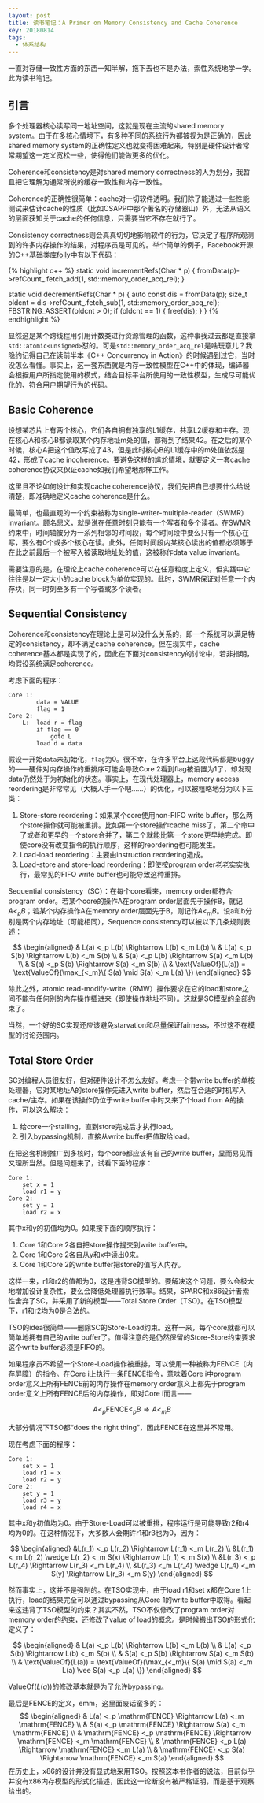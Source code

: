 ```yaml
---
layout: post
title: 读书笔记：A Primer on Memory Consistency and Cache Coherence
key: 20180814
tags:
  - 体系结构
---
```


一直对存储一致性方面的东西一知半解，拖下去也不是办法，索性系统地学一学。此为读书笔记。

<!--more-->

## 引言

多个处理器核心读写同一地址空间，这就是现在主流的shared memory system。由于在多核心情境下，有多种不同的系统行为都被视为是正确的，因此shared memory system的正确性定义也就变得困难起来，特别是硬件设计者常常期望这一定义宽松一些，使得他们能做更多的优化。

Coherence和consistency是对shared memory correctness的人为划分，我暂且把它理解为通常所说的缓存一致性和内存一致性。

Coherence的正确性很简单：cache对一切软件透明。我们除了能通过一些性能测试来估计cache的性质（比如CSAPP中那个著名的存储器山）外，无法从语义的层面获知关于cache的任何信息，只需要当它不存在就行了。

Consistency correctness则会真真切切地影响软件的行为，它决定了程序所观测到的许多内存操作的结果，对程序员是可见的。举个简单的例子，Facebook开源的C++基础类库[folly](github.com/facebook/folly)中有以下代码：

{% highlight c++ %}
static void incrementRefs(Char * p) {
  fromData(p)->refCount_.fetch_add(1, std::memory_order_acq_rel);
}

static void decrementRefs(Char * p) {
  auto const dis = fromData(p);
  size_t oldcnt = dis->refCount_.fetch_sub(1, std::memory_order_acq_rel);
  FBSTRING_ASSERT(oldcnt > 0);
  if (oldcnt == 1) {
    free(dis);
  }
}
{% endhighlight %}

显然这是某个跨线程用引用计数类进行资源管理的函数，这种事我过去都是直接拿`std::atomic<unsigned>`怼的。可是`std::memory_order_acq_rel`是啥玩意儿？我隐约记得自己在读前半本《C++ Concurrency in Action》的时候遇到过它，当时没怎么看懂。事实上，这一套东西就是内存一致性模型在C++中的体现，编译器会根据用户所指定使用的模式，结合目标平台所使用的一致性模型，生成尽可能优化的、符合用户期望行为的代码。

## Basic Coherence

设想某芯片上有两个核心，它们各自拥有独享的L1缓存，共享L2缓存和主存。现在核心A和核心B都读取某个内存地址m处的值，都得到了结果42。在之后的某个时候，核心A把这个值改写成了43，但是此时核心B的L1缓存中的m处值依然是42，形成了cache incoherence。要避免这样的尴尬情境，就要定义一套cache coherence协议来保证cache如我们希望地那样工作。

这里且不论如何设计和实现cache coherence协议，我们先把自己想要什么给说清楚，即准确地定义cache coherence是什么。

最简单，也最直观的一个约束被称为single-writer-multiple-reader（SWMR）invariant。顾名思义，就是说在任意时刻只能有一个写者和多个读者。在SWMR约束中，时间轴被分为一系列相邻的时间段，每个时间段中要么只有一个核心在写，要么有0个或多个核心在读。此外，任何时间段内某核心读出的值都必须等于在此之前最后一个被写入被读取地址处的值，这被称作data value invariant。

需要注意的是，在理论上cache coherence可以在任意粒度上定义，但实践中它往往是以一定大小的cache block为单位实现的。此时，SWMR保证对任意一个内存块，同一时刻至多有一个写者或多个读者。

## Sequential Consistency

Coherence和consistency在理论上是可以没什么关系的，即一个系统可以满足特定的consistency，却不满足cache coherence。但在现实中，cache coherence基本都是实现了的，因此在下面对consistency的讨论中，若非指明，均假设系统满足coherence。

考虑下面的程序：

```
Core 1:
        data = VALUE
        flag = 1
Core 2:
    L:  load r = flag
        if flag == 0
            goto L
        load d = data
```

假设一开始`data`未初始化，`flag`为0。很不幸，在许多平台上这段代码都是buggy的——硬件对内存操作的重排序可能会导致Core 2看到flag被设置为1了，却发现data仍然处于为初始化的状态。事实上，在现代处理器上，memory access reordering是非常常见（大概人手一个吧……）的优化，可以被粗略地分为以下三类：

1. Store-store reordering：如果某个core使用non-FIFO write buffer，那么两个store操作就可能被重排。比如第一个store操作cache miss了，第二个命中了或者和更早的一个store合并了，第二个就能比第一个store更早地完成。即使core没有改变指令的执行顺序，这样的reordering也可能发生。
2. Load-load reordering：主要由instruction reordering造成。
3. Load-store and store-load reordering：即使按program order老老实实执行，最常见的FIFO write buffer也可能导致这种重排。

Sequential consistency（SC）：在每个core看来，memory order都符合program order。若某个core的操作A在program order层面先于操作B，就记$A <_p B$；若某个内存操作A在memory order层面先于B，则记作$A <_m B$。设a和b分别是两个内存地址（可能相同），Sequence consistency可以被以下几条规则表述：

$$
\begin{aligned}
& L(a) <_p L(b) \Rightarrow L(b) <_m L(b) \\
& L(a) <_p S(b) \Rightarrow L(b) <_m S(b) \\
& S(a) <_p L(b) \Rightarrow S(a) <_m L(b) \\
& S(a) <_p S(b) \Rightarrow S(a) <_m S(b) \\
& \text{ValueOf}(L(a)) = \text{ValueOf}(\max_{<_m}\{ S(a) \mid S(a) <_m L(a) \})
\end{aligned}
$$

除此之外，atomic read-modify-write（RMW）操作要求在它的load和store之间不能有任何别的内存操作插进来（即使操作地址不同）。这就是SC模型的全部约束了。

当然，一个好的SC实现还应该避免starvation和尽量保证fairness，不过这不在模型的讨论范围内。

## Total Store Order

SC对编程人员很友好，但对硬件设计不怎么友好。考虑一个带write buffer的单核处理器，它对某地址A的store操作先进入write buffer，然后在合适的时机写入cache/主存。如果在该操作仍位于write buffer中时又来了个load from A的操作，可以这么解决：

1. 给core一个stalling，直到store完成后才执行load。
2. 引入bypassing机制，直接从write buffer把值取给load。

在把这套机制推广到多核时，每个core都应该有自己的write buffer，显而易见而又理所当然。但是问题来了，试看下面的程序：

```
Core 1:
    set x = 1
    load r1 = y
Core 2:
    set y = 1
    load r2 = x
```

其中x和y的初值均为0。如果按下面的顺序执行：

1. Core 1和Core 2各自把store操作提交到write buffer中。
2. Core 1和Core 2各自从y和x中读出0来。
3. Core 1和Core 2的write buffer把store的值写入内存。

这样一来，r1和r2的值都为0，这是违背SC模型的。要解决这个问题，要么会极大地增加设计复杂性，要么会降低处理器执行效率。结果，SPARC和x86设计者索性舍弃了SC，并采用了新的模型——Total Store Order（TSO）。在TSO模型下，r1和r2均为0是合法的。

TSO的idea很简单——删除SC的Store-Load约束。这样一来，每个core就都可以简单地拥有自己的write buffer了。值得注意的是仍然保留的Store-Store约束要求这个write buffer必须是FIFO的。

如果程序员不希望一个Store-Load操作被重排，可以使用一种被称为FENCE（内存屏障）的指令。在Core i上执行一条FENCE指令，意味着Core i中program order意义上所有FENCE前的内存操作在memory order意义上都先于program order意义上所有FENCE后的内存操作，即对Core i而言——

$$
A <_p \text{FENCE} <_p B \Rightarrow A <_m B
$$

大部分情况下TSO都“does the right thing”，因此FENCE在这里并不常用。

现在考虑下面的程序：

```
Core 1:
    set x = 1
    load r1 = x
    load r2 = y
Core 2:
    set y = 1
    load r3 = y
    load r4 = x
```

其中x和y初值均为0。由于Store-Load可以被重排，程序运行是可能导致r2和r4均为0的。在这种情况下，大多数人会期许r1和r3也为0，因为：

$$
\begin{aligned}
&L(r_1) <_p L(r_2) \Rightarrow L(r_1) <_m L(r_2) \\
&L(r_1) <_m L(r_2) \wedge L(r_2) <_m S(x) \Rightarrow L(r_1) <_m S(x) \\
&L(r_3) <_p L(r_4) \Rightarrow L(r_3) <_m L(r_4) \\
&L(r_3) <_m L(r_4) \wedge L(r_4) <_m S(y) \Rightarrow L(r_3) <_m S(y)
\end{aligned}
$$

然而事实上，这并不是强制的。在TSO实现中，由于load r1和set x都在Core 1上执行，load的结果完全可以通过bypassing从Core 1的write buffer中取得。看起来这违背了TSO模型的约束？其实不然，TSO不仅修改了program order对memory order的约束，还修改了value of load的概念。是时候搬出TSO的形式化定义了：

$$
\begin{aligned}
& L(a) <_p L(b) \Rightarrow L(b) <_m L(b) \\
& L(a) <_p S(b) \Rightarrow L(b) <_m S(b) \\
& S(a) <_p S(b) \Rightarrow S(a) <_m S(b) \\
& \text{ValueOf}(L(a)) = \text{ValueOf}(\max_{<_m}\{ S(a) \mid S(a) <_m L(a) \vee S(a) <_p L(a) \})
\end{aligned}
$$

$\text{ValueOf}(L(a))$的修改基本就是为了允许bypassing。

最后是FENCE的定义，emm，这里面废话蛮多的：
$$
\begin{aligned}
& L(a) <_p \mathrm{FENCE} \Rightarrow L(a) <_m \mathrm{FENCE} \\
& S(a) <_p \mathrm{FENCE} \Rightarrow S(a) <_m \mathrm{FENCE} \\
& \mathrm{FENCE} <_p \mathrm{FENCE} \Rightarrow \mathrm{FENCE} <_m \mathrm{FENCE} \\
& \mathrm{FENCE} <_p L(a) \Rightarrow \mathrm{FENCE} <_m L(a) \\
& \mathrm{FENCE} <_p S(a) \Rightarrow \mathrm{FENCE} <_m S(a)
\end{aligned}
$$
在历史上，x86的设计并没有显式地采用TSO。按照这本书作者的说法，目前似乎并没有x86内存模型的形式化描述，因此这一论断没有被严格证明，而是基于观察给出的。
